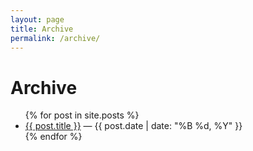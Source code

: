 ```yaml
---
layout: page
title: Archive
permalink: /archive/
---
```


<h1>Archive</h1>

<ul>
  {% for post in site.posts %}
    <li>
      <a href="{{ post.url | relative_url }}">{{ post.title }}</a>
      <span>— {{ post.date | date: "%B %d, %Y" }}</span>
    </li>
  {% endfor %}
</ul>

